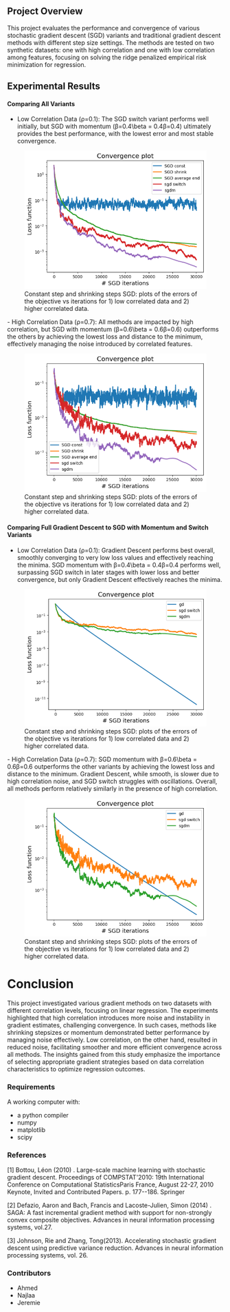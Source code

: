 ## Project Overview
This project evaluates the performance and convergence of various stochastic gradient descent (SGD) variants and traditional gradient descent methods with different step size settings. The methods are tested on two synthetic datasets: one with high correlation and one with low correlation among features, focusing on solving the ridge penalized empirical risk minimization for regression.

## Experimental Results
#### Comparing All Variants
- Low Correlation Data (ρ=0.1): The SGD switch variant performs well initially, but SGD with momentum (β=0.4\beta = 0.4β=0.4) ultimately provides the best performance, with the lowest error and most stable convergence.
<figure>
<img src="imgs/low_4th.png" alt="comparison 1">

<!-- <img src="imgs/high_1st.png" alt="comparison 1"> -->


<figcaption>Constant step and shrinking steps SGD: plots of  the errors of the objective vs iterations for 1) low correlated data and 2) higher correlated data.</figcaption>

</figure>
- High Correlation Data (ρ=0.7): All methods are impacted by high correlation, but SGD with momentum (β=0.6\beta = 0.6β=0.6) outperforms the others by achieving  the lowest loss and distance to the minimum, effectively managing the noise introduced by correlated features.

<figure>
<!-- <img src="imgs/low_1st.png" alt="comparison 1"> -->

<img src="imgs/high_4th.png" alt="comparison 1">


<figcaption>Constant step and shrinking steps SGD: plots of  the errors of the objective vs iterations for 1) low correlated data and 2) higher correlated data.</figcaption>

</figure>

#### Comparing Full Gradient Descent to SGD with Momentum and Switch Variants
- Low Correlation Data (ρ=0.1): Gradient Descent performs best overall, smoothly converging to very low loss values and effectively reaching the minima. SGD momentum with β=0.4\beta = 0.4β=0.4 performs well, surpassing SGD switch in later stages with lower loss and better convergence, but only Gradient Descent effectively reaches the minima.
<figure>
<img src="imgs/low_5th.png" alt="comparison 1">

<!-- <img src="imgs/high_1st.png" alt="comparison 1"> -->


<figcaption>Constant step and shrinking steps SGD: plots of  the errors of the objective vs iterations for 1) low correlated data and 2) higher correlated data.</figcaption>

</figure>
- High Correlation Data (ρ=0.7): SGD momentum with β=0.6\beta = 0.6β=0.6 outperforms the other variants by achieving the lowest loss and distance to the minimum. Gradient Descent, while smooth, is slower due to high correlation noise, and SGD switch struggles with oscillations. Overall, all methods perform relatively similarly in the presence of high correlation.
<figure>
<!-- <img src="imgs/low_1st.png" alt="comparison 1"> -->

<img src="imgs/high_5th.png" alt="comparison 1">


<figcaption>Constant step and shrinking steps SGD: plots of  the errors of the objective vs iterations for 1) low correlated data and 2) higher correlated data.</figcaption>

</figure>




# Conclusion
This project investigated various gradient methods on two datasets with different correlation levels, focusing on linear regression. The experiments highlighted that high correlation introduces more noise and instability in gradient estimates, challenging convergence. In such cases, methods like shrinking stepsizes or momentum demonstrated better performance by managing noise effectively. Low correlation, on the other hand, resulted in reduced noise, facilitating smoother and more efficient convergence across all methods. The insights gained from this study emphasize the importance of selecting appropriate gradient strategies based on data correlation characteristics to optimize regression outcomes.


### Requirements
A working computer with:
- a python compiler
- numpy 
- matplotlib 
- scipy

### References
<a id="ref1">[1]</a> Bottou, Léon (2010) . Large-scale machine learning with stochastic gradient descent. Proceedings of COMPSTAT'2010: 19th International Conference on Computational StatisticsParis France, August 22-27, 2010 Keynote, Invited and Contributed Papers. p. 177--186. Springer


<a id="ref2"> [2] </a>
Defazio, Aaron and Bach, Francis and Lacoste-Julien, Simon (2014) . SAGA: A fast incremental gradient method with support for non-strongly convex composite objectives. Advances in neural information processing systems, vol.27.

<a id="ref3">[3] </a>
Johnson, Rie and Zhang, Tong(2013). Accelerating stochastic gradient descent using predictive variance reduction. Advances in neural information processing systems, vol. 26.
### Contributors
- Ahmed 
- Najlaa
- Jeremie
